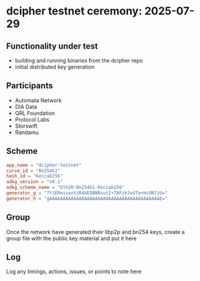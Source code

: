 # dcipher testnet ceremony: 2025-07-29

## Functionality under test

- building and running binaries from the dcipher repo
- initial distributed key generation

## Participants
- Automata Network
- DIA Data
- QRL Foundation
- Protocol Labs
- Storswift
- Randamu

## Scheme 

```toml
app_name = "dcipher-testnet"
curve_id = "Bn254G1"
hash_id = "Keccak256"
adkg_version = "v0.1"
adkg_scheme_name = "DYX20-Bn254G1-Keccak256"
generator_g = "7YJERmicw+ViR4UEOBNRsutI+TAFzkJvUTw+HcON7zU="
generator_h = "gAAAAAAAAAAAAAAAAAAAAAAAAAAAAAAAAAAAAAAAAAE="
```

## Group 
Once the network have generated their libp2p and bn254 keys, create a group file with the public key material and put it here

## Log
Log any timings, actions, issues, or points to note here

